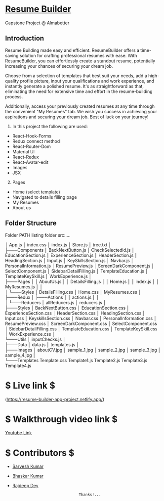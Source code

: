 # [Resume Builder](https://resume-builder-app-project.netlify.app/)
Capstone Project @ Almabetter

## Introduction
Resume Building made easy and efficient.
 ResumeBuilder offers a time-saving solution for crafting professional resumes with ease. With ResumeBuilder, you can effortlessly create a standout resume, potentially increasing your chances of securing your dream job.

Choose from a selection of templates that best suit your needs, add a high-quality profile picture, input your qualifications and work experience, and instantly generate a polished resume. It's as straightforward as that, eliminating the need for extensive time and effort in the resume-building process.

Additionally, access your previously created resumes at any time through the convenient "My Resumes" tab. We wish you success in achieving your aspirations and securing your dream job. Best of luck on your journey!  
1. In this project the following are used:

+ React-Hook-Forms
+ Redux connect method
+ React-Router-Dom
+ Material UI
+ React-Redux
+ React-Avatar-edit
+ Images
+ JSX

2. Pages
* Home (select template)
* Navigated to details filling page 
* My Resumes
* About us

## Folder Structure
Folder PATH listing folder src:....

│   App.js
│   index.css
│   index.js
│   Store.js
│   tree.txt
│   
├───Components
│       BackNextButton.js
│       CheckSelectedId.js
│       EducationSection.js
│       ExperienceSection.js
│       HeaderSection.js
│       HeadingSection.js
│       Input.js
│       KeySkillsSection.js
│       Navbar.js
│       PersonalInformation.js
│       ResumePreview.js
│       ScreenDarkComponent.js
│       SelectComponent.js
│       SidebarDetailFilling.js
│       TemplateEducation.js
│       TemplateKeySkill.js
│       WorkExperience.js
│       
├───Pages
│   │   AboutUs.js
│   │   DetailsFilling.js
│   │   Home.js
│   │   index.js
│   │   MyResumes.js
│   │   
│   └───Styles
│           DetailsFilling.css
│           Home.css
│           MyResumes.css
│           
├───Redux
│   ├───Actions
│   │       actions.js
│   │       
│   └───Reducers
│           allReducers.js
│           reducers.js
│           
├───Styles
│       BackNextButton.css
│       EducationSection.css
│       ExperienceSection.css
│       HeaderSection.css
│       HeadingSection.css
│       Input.css
│       KeyskillsSection.css
│       Navbar.css
│       PersonalInformation.css
│       ResumePreview.css
│       ScreenDarkComponent.css
│       SelectComponent.css
│       SidebarDetailFilling.css
│       TemplateEducation.css
│       TemplateKeySkill.css
│       WorkExperience.css
│       
└───Utils
    │   inputChecks.js
    │   
    ├───Data
    │       data.js
    │       templates.js
    │       
    ├───Images
    │       aboutCV.jpg
    │       sample_1.jpg
    │       sample_2.jpg
    │       sample_3.jpg
    │       sample_4.jpg
    │       
    └───Templates
            Template.css
            Template1.js
            Template2.js
            Template3.js
            Template4.js


# $ Live link $
(https://resume-builder-app-project.netlify.app/)

# $ Walkthrough video link $
[Youtube Link](https://youtu.be/mYB6pGAStgU)

# $ Contributors $
- [Sarvesh Kumar](https://github.com/Sarveshkumar0611)
- [Bhaskar Kumar](https://github.com/Bhashkarkumar)
- [Rajdeep Dey](https://github.com/RajdeepDey010)



                                    Thanks!...
